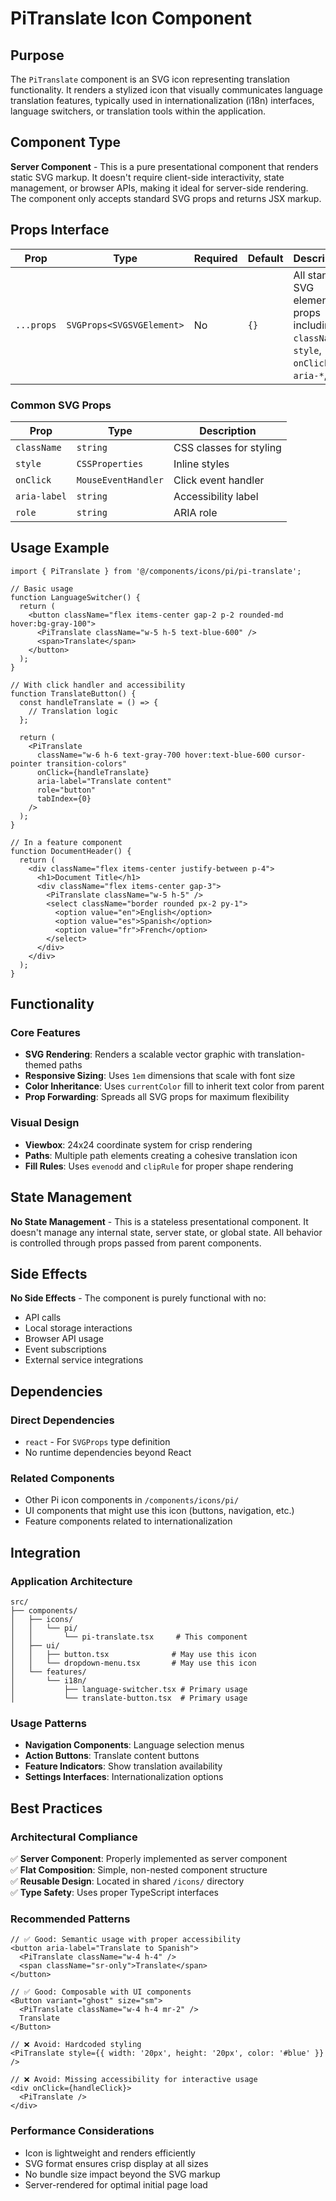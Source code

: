 # PiTranslate Icon Component

## Purpose

The `PiTranslate` component is an SVG icon representing translation functionality. It renders a stylized icon that visually communicates language translation features, typically used in internationalization (i18n) interfaces, language switchers, or translation tools within the application.

## Component Type

**Server Component** - This is a pure presentational component that renders static SVG markup. It doesn't require client-side interactivity, state management, or browser APIs, making it ideal for server-side rendering. The component only accepts standard SVG props and returns JSX markup.

## Props Interface

| Prop | Type | Required | Default | Description |
|------|------|----------|---------|-------------|
| `...props` | `SVGProps<SVGSVGElement>` | No | `{}` | All standard SVG element props including `className`, `style`, `onClick`, `aria-*`, etc. |

### Common SVG Props
| Prop | Type | Description |
|------|------|-------------|
| `className` | `string` | CSS classes for styling |
| `style` | `CSSProperties` | Inline styles |
| `onClick` | `MouseEventHandler` | Click event handler |
| `aria-label` | `string` | Accessibility label |
| `role` | `string` | ARIA role |

## Usage Example

```tsx
import { PiTranslate } from '@/components/icons/pi/pi-translate';

// Basic usage
function LanguageSwitcher() {
  return (
    <button className="flex items-center gap-2 p-2 rounded-md hover:bg-gray-100">
      <PiTranslate className="w-5 h-5 text-blue-600" />
      <span>Translate</span>
    </button>
  );
}

// With click handler and accessibility
function TranslateButton() {
  const handleTranslate = () => {
    // Translation logic
  };

  return (
    <PiTranslate
      className="w-6 h-6 text-gray-700 hover:text-blue-600 cursor-pointer transition-colors"
      onClick={handleTranslate}
      aria-label="Translate content"
      role="button"
      tabIndex={0}
    />
  );
}

// In a feature component
function DocumentHeader() {
  return (
    <div className="flex items-center justify-between p-4">
      <h1>Document Title</h1>
      <div className="flex items-center gap-3">
        <PiTranslate className="w-5 h-5" />
        <select className="border rounded px-2 py-1">
          <option value="en">English</option>
          <option value="es">Spanish</option>
          <option value="fr">French</option>
        </select>
      </div>
    </div>
  );
}
```

## Functionality

### Core Features
- **SVG Rendering**: Renders a scalable vector graphic with translation-themed paths
- **Responsive Sizing**: Uses `1em` dimensions that scale with font size
- **Color Inheritance**: Uses `currentColor` fill to inherit text color from parent
- **Prop Forwarding**: Spreads all SVG props for maximum flexibility

### Visual Design
- **Viewbox**: 24x24 coordinate system for crisp rendering
- **Paths**: Multiple path elements creating a cohesive translation icon
- **Fill Rules**: Uses `evenodd` and `clipRule` for proper shape rendering

## State Management

**No State Management** - This is a stateless presentational component. It doesn't manage any internal state, server state, or global state. All behavior is controlled through props passed from parent components.

## Side Effects

**No Side Effects** - The component is purely functional with no:
- API calls
- Local storage interactions
- Browser API usage
- Event subscriptions
- External service integrations

## Dependencies

### Direct Dependencies
- `react` - For `SVGProps` type definition
- No runtime dependencies beyond React

### Related Components
- Other Pi icon components in `/components/icons/pi/`
- UI components that might use this icon (buttons, navigation, etc.)
- Feature components related to internationalization

## Integration

### Application Architecture
```
src/
├── components/
│   ├── icons/
│   │   └── pi/
│   │       └── pi-translate.tsx     # This component
│   ├── ui/
│   │   ├── button.tsx              # May use this icon
│   │   └── dropdown-menu.tsx       # May use this icon
│   └── features/
│       └── i18n/
│           ├── language-switcher.tsx # Primary usage
│           └── translate-button.tsx  # Primary usage
```

### Usage Patterns
- **Navigation Components**: Language selection menus
- **Action Buttons**: Translate content buttons
- **Feature Indicators**: Show translation availability
- **Settings Interfaces**: Internationalization options

## Best Practices

### Architectural Compliance
✅ **Server Component**: Properly implemented as server component  
✅ **Flat Composition**: Simple, non-nested component structure  
✅ **Reusable Design**: Located in shared `/icons/` directory  
✅ **Type Safety**: Uses proper TypeScript interfaces  

### Recommended Patterns
```tsx
// ✅ Good: Semantic usage with proper accessibility
<button aria-label="Translate to Spanish">
  <PiTranslate className="w-4 h-4" />
  <span className="sr-only">Translate</span>
</button>

// ✅ Good: Composable with UI components
<Button variant="ghost" size="sm">
  <PiTranslate className="w-4 h-4 mr-2" />
  Translate
</Button>

// ❌ Avoid: Hardcoded styling
<PiTranslate style={{ width: '20px', height: '20px', color: '#blue' }} />

// ❌ Avoid: Missing accessibility for interactive usage
<div onClick={handleClick}>
  <PiTranslate />
</div>
```

### Performance Considerations
- Icon is lightweight and renders efficiently
- SVG format ensures crisp display at all sizes
- No bundle size impact beyond the SVG markup
- Server-rendered for optimal initial page load